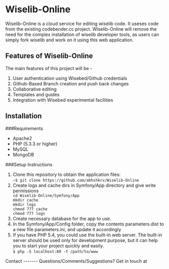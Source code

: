 Wiselib-Online
==============
Wiselib-Online is a cloud service for editing wiselib code. It useses code from the existing codebender.cc project. Wiselib-Online will remove the need for the complex installation of wiselib developer tools, as users can simply fork wiselib and work on it using this web application.

Features of Wiselib-Online
--------------------------
The main features of this project will be -
<ol>
<li>User authentication using Wisebed/Github credentials</li>
<li>Github-Based Branch creation and push back changes</li>
<li>Collaborative editing</li>
<li>Templates and guides</li>
<li>Integration with Wisebed experimental facilities</li>
</ol>

Installation
------------
###Requirements
<ul>
<li>Apache2</li>
<li>PHP (5.3.3 or higher)</li>
<li>MySQL</li>
<li>MongoDB</li>
</ul>
###Setup Instructions
<ol>
<li>Clone this repository to obtain the application files:<br/>
<code>~$ git clone https://github.com/abhshkrv/Wiselib-Online</code></li>
<li>Create logs and cache dirs in Symfony/App directory and give write permissions</li>
<code>cd Wiselib-Online/Symfony/App</code><br/>
<code>mkdir cache</code><br/>
<code>mkdir logs</code><br/>
<code>chmod 777 cache</code><br/>
<code>chmod 777 logs</code><br/>
<li>Create necessary database for the app to use.</li>
<li>In the Symfony/App/Config folder, copy the contents parameters.dist to a new file parameters.ini, and update it accordingly</li>
<li>If you have PHP 5.4, you could use the built-in web server. The built-in server should be used only for development purpose, but it can help you to start your project quickly and easily.
<br/>
<code>$ php -S localhost:80 -t /path/to/www</code></li>
</ol>
Contact
-------
Questions/Comments/Suggestions? Get in touch at <abhishekravi1992@gmail.com>
